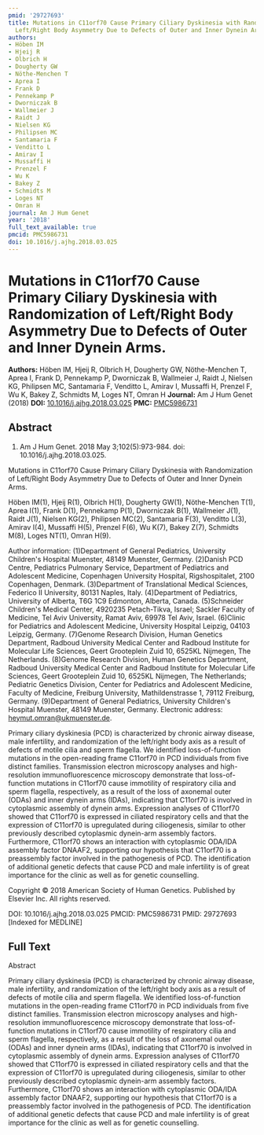 ```yaml
---
pmid: '29727693'
title: Mutations in C11orf70 Cause Primary Ciliary Dyskinesia with Randomization of
  Left/Right Body Asymmetry Due to Defects of Outer and Inner Dynein Arms.
authors:
- Höben IM
- Hjeij R
- Olbrich H
- Dougherty GW
- Nöthe-Menchen T
- Aprea I
- Frank D
- Pennekamp P
- Dworniczak B
- Wallmeier J
- Raidt J
- Nielsen KG
- Philipsen MC
- Santamaria F
- Venditto L
- Amirav I
- Mussaffi H
- Prenzel F
- Wu K
- Bakey Z
- Schmidts M
- Loges NT
- Omran H
journal: Am J Hum Genet
year: '2018'
full_text_available: true
pmcid: PMC5986731
doi: 10.1016/j.ajhg.2018.03.025
---
```


# Mutations in C11orf70 Cause Primary Ciliary Dyskinesia with Randomization of Left/Right Body Asymmetry Due to Defects of Outer and Inner Dynein Arms.
**Authors:** Höben IM, Hjeij R, Olbrich H, Dougherty GW, Nöthe-Menchen T, Aprea I, Frank D, Pennekamp P, Dworniczak B, Wallmeier J, Raidt J, Nielsen KG, Philipsen MC, Santamaria F, Venditto L, Amirav I, Mussaffi H, Prenzel F, Wu K, Bakey Z, Schmidts M, Loges NT, Omran H
**Journal:** Am J Hum Genet (2018)
**DOI:** [10.1016/j.ajhg.2018.03.025](https://doi.org/10.1016/j.ajhg.2018.03.025)
**PMC:** [PMC5986731](https://www.ncbi.nlm.nih.gov/pmc/articles/PMC5986731/)

## Abstract

1. Am J Hum Genet. 2018 May 3;102(5):973-984. doi: 10.1016/j.ajhg.2018.03.025.

Mutations in C11orf70 Cause Primary Ciliary Dyskinesia with Randomization of 
Left/Right Body Asymmetry Due to Defects of Outer and Inner Dynein Arms.

Höben IM(1), Hjeij R(1), Olbrich H(1), Dougherty GW(1), Nöthe-Menchen T(1), 
Aprea I(1), Frank D(1), Pennekamp P(1), Dworniczak B(1), Wallmeier J(1), Raidt 
J(1), Nielsen KG(2), Philipsen MC(2), Santamaria F(3), Venditto L(3), Amirav 
I(4), Mussaffi H(5), Prenzel F(6), Wu K(7), Bakey Z(7), Schmidts M(8), Loges 
NT(1), Omran H(9).

Author information:
(1)Department of General Pediatrics, University Children's Hospital Muenster, 
48149 Muenster, Germany.
(2)Danish PCD Centre, Pediatrics Pulmonary Service, Department of Pediatrics and 
Adolescent Medicine, Copenhagen University Hospital, Rigshospitalet, 2100 
Copenhagen, Denmark.
(3)Department of Translational Medical Sciences, Federico II University, 80131 
Naples, Italy.
(4)Department of Pediatrics, University of Alberta, T6G 1C9 Edmonton, Alberta, 
Canada.
(5)Schneider Children's Medical Center, 4920235 Petach-Tikva, Israel; Sackler 
Faculty of Medicine, Tel Aviv University, Ramat Aviv, 69978 Tel Aviv, Israel.
(6)Clinic for Pediatrics and Adolescent Medicine, University Hospital Leipzig, 
04103 Leipzig, Germany.
(7)Genome Research Division, Human Genetics Department, Radboud University 
Medical Center and Radboud Institute for Molecular Life Sciences, Geert 
Grooteplein Zuid 10, 6525KL Nijmegen, The Netherlands.
(8)Genome Research Division, Human Genetics Department, Radboud University 
Medical Center and Radboud Institute for Molecular Life Sciences, Geert 
Grooteplein Zuid 10, 6525KL Nijmegen, The Netherlands; Pediatric Genetics 
Division, Center for Pediatrics and Adolescent Medicine, Faculty of Medicine, 
Freiburg University, Mathildenstrasse 1, 79112 Freiburg, Germany.
(9)Department of General Pediatrics, University Children's Hospital Muenster, 
48149 Muenster, Germany. Electronic address: heymut.omran@ukmuenster.de.

Primary ciliary dyskinesia (PCD) is characterized by chronic airway disease, 
male infertility, and randomization of the left/right body axis as a result of 
defects of motile cilia and sperm flagella. We identified loss-of-function 
mutations in the open-reading frame C11orf70 in PCD individuals from five 
distinct families. Transmission electron microscopy analyses and high-resolution 
immunofluorescence microscopy demonstrate that loss-of-function mutations in 
C11orf70 cause immotility of respiratory cilia and sperm flagella, respectively, 
as a result of the loss of axonemal outer (ODAs) and inner dynein arms (IDAs), 
indicating that C11orf70 is involved in cytoplasmic assembly of dynein arms. 
Expression analyses of C11orf70 showed that C11orf70 is expressed in ciliated 
respiratory cells and that the expression of C11orf70 is upregulated during 
ciliogenesis, similar to other previously described cytoplasmic dynein-arm 
assembly factors. Furthermore, C11orf70 shows an interaction with cytoplasmic 
ODA/IDA assembly factor DNAAF2, supporting our hypothesis that C11orf70 is a 
preassembly factor involved in the pathogenesis of PCD. The identification of 
additional genetic defects that cause PCD and male infertility is of great 
importance for the clinic as well as for genetic counselling.

Copyright © 2018 American Society of Human Genetics. Published by Elsevier Inc. 
All rights reserved.

DOI: 10.1016/j.ajhg.2018.03.025
PMCID: PMC5986731
PMID: 29727693 [Indexed for MEDLINE]

## Full Text

Abstract

Primary ciliary dyskinesia (PCD) is characterized by chronic airway disease, male infertility, and randomization of the left/right body axis as a result of defects of motile cilia and sperm flagella. We identified loss-of-function mutations in the open-reading frame C11orf70 in PCD individuals from five distinct families. Transmission electron microscopy analyses and high-resolution immunofluorescence microscopy demonstrate that loss-of-function mutations in C11orf70 cause immotility of respiratory cilia and sperm flagella, respectively, as a result of the loss of axonemal outer (ODAs) and inner dynein arms (IDAs), indicating that C11orf70 is involved in cytoplasmic assembly of dynein arms. Expression analyses of C11orf70 showed that C11orf70 is expressed in ciliated respiratory cells and that the expression of C11orf70 is upregulated during ciliogenesis, similar to other previously described cytoplasmic dynein-arm assembly factors. Furthermore, C11orf70 shows an interaction with cytoplasmic ODA/IDA assembly factor DNAAF2, supporting our hypothesis that C11orf70 is a preassembly factor involved in the pathogenesis of PCD. The identification of additional genetic defects that cause PCD and male infertility is of great importance for the clinic as well as for genetic counselling.
